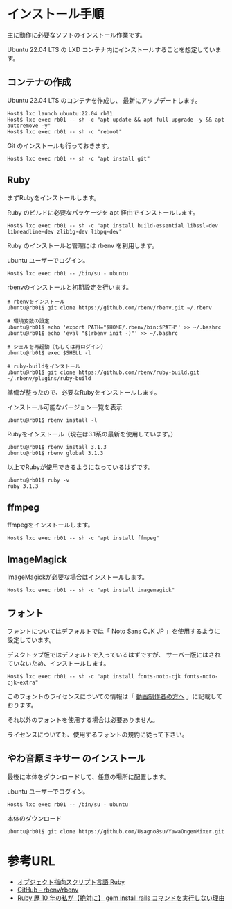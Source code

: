 # インストール手順

主に動作に必要なソフトのインストール作業です。

Ubuntu 22.04 LTS の LXD コンテナ内にインストールすることを想定しています。


## コンテナの作成

Ubuntu 22.04 LTS のコンテナを作成し、
最新にアップデートします。

```
Host$ lxc launch ubuntu:22.04 rb01
Host$ lxc exec rb01 -- sh -c "apt update && apt full-upgrade -y && apt autoremove -y"
Host$ lxc exec rb01 -- sh -c "reboot"
```

Git のインストールも行っておきます。
```
Host$ lxc exec rb01 -- sh -c "apt install git"
```

## Ruby

まずRubyをインストールします。

Ruby のビルドに必要なパッケージを apt 経由でインストールします。
```
Host$ lxc exec rb01 -- sh -c "apt install build-essential libssl-dev libreadline-dev zlib1g-dev libpq-dev"
```


Ruby のインストールと管理には rbenv を利用します。

ubuntu ユーザーでログイン。
```
Host$ lxc exec rb01 -- /bin/su - ubuntu
```

rbenvのインストールと初期設定を行います。
```
# rbenvをインストール
ubuntu@rb01$ git clone https://github.com/rbenv/rbenv.git ~/.rbenv

# 環境変数の設定
ubuntu@rb01$ echo 'export PATH="$HOME/.rbenv/bin:$PATH"' >> ~/.bashrc
ubuntu@rb01$ echo 'eval "$(rbenv init -)"' >> ~/.bashrc

# シェルを再起動（もしくは再ログイン）
ubuntu@rb01$ exec $SHELL -l

# ruby-buildをインストール
ubuntu@rb01$ git clone https://github.com/rbenv/ruby-build.git ~/.rbenv/plugins/ruby-build
```


準備が整ったので、必要なRubyをインストールします。

インストール可能なバージョン一覧を表示
```
ubuntu@rb01$ rbenv install -l
```

Rubyをインストール（現在は3.1系の最新を使用しています。）
```
ubuntu@rb01$ rbenv install 3.1.3
ubuntu@rb01$ rbenv global 3.1.3
```

以上でRubyが使用できるようになっているはずです。
```
ubuntu@rb01$ ruby -v
ruby 3.1.3
```

## ffmpeg

ffmpegをインストールします。

```
Host$ lxc exec rb01 -- sh -c "apt install ffmpeg"
```

## ImageMagick

ImageMagickが必要な場合はインストールします。

```
Host$ lxc exec rb01 -- sh -c "apt install imagemagick"
```

## フォント

フォントについてはデフォルトでは「 Noto Sans CJK JP 」を使用するように設定しています。

デスクトップ版ではデフォルトで入っているはずですが、
サーバー版にはされていないため、インストールします。

```
Host$ lxc exec rb01 -- sh -c "apt install fonts-noto-cjk fonts-noto-cjk-extra"
```

このフォントのライセンスについての情報は「 [動画制作者の方へ](https://github.com/Usagno8su/YawaOngenMixer/blob/main/README.md#%E5%8B%95%E7%94%BB%E5%88%B6%E4%BD%9C%E8%80%85%E3%81%AE%E6%96%B9%E3%81%B8) 」に記載しております。

それ以外のフォントを使用する場合は必要ありません。

ライセンスについても、使用するフォントの規約に従って下さい。



## やわ音原ミキサー のインストール


最後に本体をダウンロードして、任意の場所に配置します。

ubuntu ユーザーでログイン。
```
Host$ lxc exec rb01 -- /bin/su - ubuntu
```

本体のダウンロード
```
ubuntu@rb01$ git clone https://github.com/Usagno8su/YawaOngenMixer.git
```




# 参考URL





- [オブジェクト指向スクリプト言語 Ruby](https://www.ruby-lang.org/ja/) 
- [GitHub - rbenv/rbenv](https://github.com/rbenv/rbenv) 
- [Ruby 歴 10 年の私が【絶対に】 gem install rails コマンドを実行しない理由](https://qiita.com/kaishuu0123/items/2a91495e7daa8c7783ed) 



